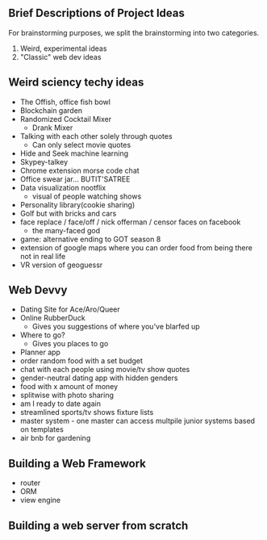 ## Brief Descriptions of Project Ideas

For brainstorming purposes, we split the brainstorming into two categories.

1. Weird, experimental ideas
2. "Classic" web dev ideas

## Weird sciency techy ideas

- The Offish, office fish bowl
- Blockchain garden
- Randomized Cocktail Mixer
   - Drank Mixer
- Talking with each other solely through quotes
   - Can only select movie quotes
- Hide and Seek machine learning
- Skypey-talkey
- Chrome extension morse code chat
- Office swear jar... BUTIT'SATREE
- Data visualization nootflix
   - visual of people watching shows
- Personality library(cookie sharing)
- Golf but with bricks and cars
- face replace / face/off / nick offerman / censor faces on facebook
    - the many-faced god
- game: alternative ending to GOT season 8
- extension of google maps where you can order food from being there not in real life
- VR version of geoguessr

## Web Devvy
- Dating Site for Ace/Aro/Queer
- Online RubberDuck
   - Gives you suggestions of where you've blarfed up
- Where to go?
   - Gives you places to go
- Planner app
- order random food with a set budget
- chat with each people using movie/tv show quotes
- gender-neutral dating app with hidden genders
- food with x amount of money
- splitwise with photo sharing
- am I ready to date again
- streamlined sports/tv shows fixture lists
- master system - one master can access multpile junior systems based on templates
- air bnb for gardening

## Building a Web Framework

- router
- ORM
- view engine

## Building a web server from scratch

